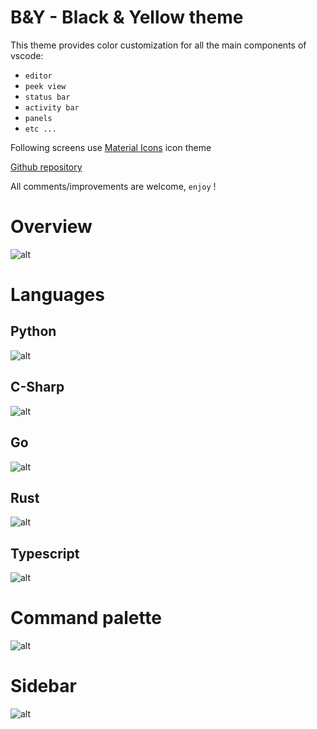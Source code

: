 # B&Y - Black & Yellow theme

This theme provides color customization for all the main components of vscode:
* `editor`
* `peek view`
* `status bar`
* `activity bar`
* `panels`
* `etc ...`

Following screens use [Material Icons](https://marketplace.visualstudio.com/items?itemName=PKief.material-icon-theme) icon theme

[Github repository](https://github.com/Swiiip/b-and-y.git)

All comments/improvements are welcome, `enjoy` !

# Overview
![alt](https://raw.githubusercontent.com/Swiiip/b-and-y/master/images/general.png)

# Languages
## Python
![alt](https://raw.githubusercontent.com/Swiiip/b-and-y/master/images/python.png)
## C-Sharp
![alt](https://raw.githubusercontent.com/Swiiip/b-and-y/master/images/csharp.png)
## Go
![alt](https://raw.githubusercontent.com/Swiiip/b-and-y/master/images/go.png)
## Rust
![alt](https://raw.githubusercontent.com/Swiiip/b-and-y/master/images/rust.png)
## Typescript
![alt](https://raw.githubusercontent.com/Swiiip/b-and-y/master/images/typescript.png)

# Command palette
![alt](https://raw.githubusercontent.com/Swiiip/b-and-y/master/images/ctrlp.png)

# Sidebar
![alt](https://raw.githubusercontent.com/Swiiip/b-and-y/master/images/sidebar.png)
